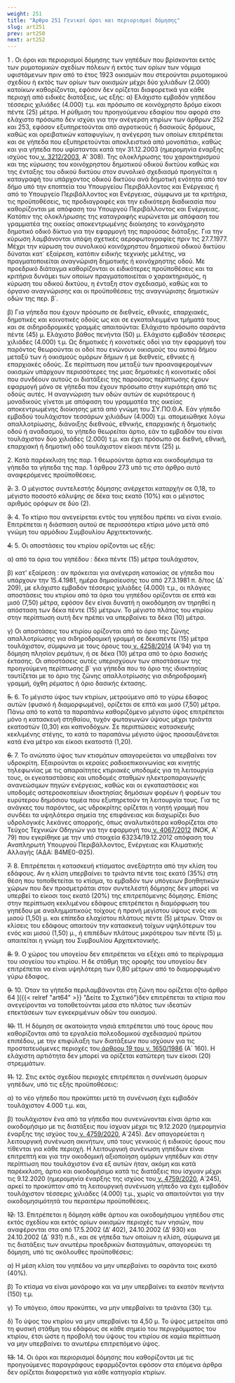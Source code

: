 ```yaml
---
weight: 251
title: "Άρθρο 251 Γενικοί όροι και περιορισμοί δόμησης"
slug: art251
prev: art250
next: art252
---
```


1 . Οι όροι και περιορισμοί δόμησης των γηπέδων που βρίσκονται εκτός των ρυμοτομικών σχεδίων πόλεων ή εκτός των ορίων των νόμιμα υφιστάμενων πριν από το έτος 1923 οικισμών που στερούνται ρυμοτομικού σχεδίου ή εκτός των ορίων των οικισμών μέχρι δύο χιλιάδων (2.000) κατοίκων καθορίζονται, εφόσον δεν ορίζεται διαφορετικά για κάθε περιοχή από ειδικές διατάξεις, ως εξής: α) Ελάχιστο εμβαδόν γηπέδου τέσσερις χιλιάδες (4.000) τ.μ. και πρόσωπο σε κοινόχρηστο δρόμο είκοσι πέντε (25) μέτρα. Η ρύθμιση του προηγούμενου εδαφίου που αφορά στο ελάχιστο πρόσωπο δεν ισχύει για την ανέγερση κτιρίων των άρθρων 252 και 253, εφόσον εξυπηρετούνται από αγροτικούς ή δασικούς δρόμους, καθώς και ορειβατικών καταφυγίων, η ανέγερση των οποίων επιτρέπεται και σε γήπεδα που εξυπηρετούνται αποκλειστικά από μονοπάτια<s>.</s>, καθώς και για γήπεδα που υφίστανται κατά την 31.12.2003 (ημερομηνία έναρξης ισχύος του<a href="https://ia37rg02wpsa01.blob.core.windows.net/fek/01/2003/20030100308.pdf" title="Δείτε το Σχετικό"> ν. 3212/2003</a>, Α' 308). Της ολοκλήρωσης του χαρακτηρισμού και της κύρωσης του κοινόχρηστου δημοτικού οδικού δικτύου καθώς και της ένταξης του οδικού δικτύου στον συνολικό σχεδιασμό προηγείται η καταγραφή του υπάρχοντος οδικού δικτύου ανά δημοτική ενότητα από τον δήμο υπό την εποπτεία του Υπουργείου Περιβάλλοντος και Ενέργειας ή από το Υπουργείο Περιβάλλοντος και Ενέργειας, σύμφωνα με τα κριτήρια, τις προϋποθέσεις, τις προδιαγραφές και την ειδικότερη διαδικασία που καθορίζονται με απόφαση του Υπουργού Περιβάλλοντος και Ενέργειας. Κατόπιν της ολοκλήρωσης της καταγραφής κυρώνεται με απόφαση του γραμματέα της οικείας αποκεντρωμένης διοίκησης το κοινόχρηστο δημοτικό οδικό δίκτυο για την εφαρμογή της παρούσας διάταξης. Για την κύρωση λαμβάνονται υπόψη σχετικές αεροφωτογραφίες πριν τις 27.7.1977. Μέχρι την κύρωση του συνολικού κοινόχρηστου δημοτικού οδικού δικτύου δύναται κατ\` εξαίρεση, κατόπιν ειδικής τεχνικής μελέτης, να πραγματοποιείται αναγνώριση δημοτικής ή κοινόχρηστης οδού. Με προεδρικό διάταγμα καθορίζονται οι ειδικότερες προϋποθέσεις και τα κριτήρια δυνάμει των οποίων πραγματοποιείται ο χαρακτηρισμός, η κύρωση του οδικού δικτύου, η ένταξη στον σχεδιασμό, καθώς και το όργανο αναγνώρισης και οι προϋποθέσεις της αναγνώρισης δημοτικών οδών της περ. β΄.

β) Για γήπεδα που έχουν πρόσωπο σε διεθνείς, εθνικές, επαρχιακές, δημοτικές και κοινοτικές οδούς ως και σε εγκαταλειμμένα τμήματά τους και σε σιδηροδρομικές γραμμές απαιτούνται: Ελάχιστο πρόσωπο σαράντα πέντε (45) μ. Ελάχιστο βάθος πενήντα (50) μ. Ελάχιστο εμβαδόν τέσσερις χιλιάδες (4.000) τ.μ. Ως δημοτικές ή κοινοτικές οδοί για την εφαρμογή του παρόντος θεωρούνται οι οδοί που ενώνουν οικισμούς του αυτού δήμου μεταξύ των ή οικισμούς ομόρων δήμων ή με διεθνείς, εθνικές ή επαρχιακές οδούς. Σε περίπτωση που μεταξύ των προαναφερομένων οικισμών υπάρχουν περισσότερες της μιας δημοτικές ή κοινοτικές οδοί που συνδέουν αυτούς οι διατάξεις της παρούσας περίπτωσης έχουν εφαρμογή μόνο σε γήπεδα που έχουν πρόσωπο στην κυριότερη από τις οδούς αυτές. Η αναγνώριση των οδών αυτών σε κυριότερους ή μοναδικούς γίνεται με απόφαση του γραμματέα της οικείας αποκεντρωμένης διοίκησης μετά από γνώμη του ΣΥ.ΠΟ.Θ.Α. Εάν γήπεδο εμβαδού τουλάχιστον τεσσάρων χιλιάδων (4.000) τ.μ. απομειώθηκε λόγω απαλλοτρίωσης, διάνοιξης διεθνούς, εθνικής, επαρχιακής ή δημοτικής οδού ή αναδασμού, το γήπεδο θεωρείται άρτιο, εάν το εμβαδόν του είναι τουλάχιστον δύο χιλιάδες (2.000) τ.μ. και έχει πρόσωπο σε διεθνή, εθνική, επαρχιακή ή δημοτική οδό τουλάχιστον είκοσι πέντε (25) μ.

2\. Κατά παρέκκλιση της παρ. 1 θεωρούνται άρτια και οικοδομήσιμα τα γήπεδα τα γήπεδα της παρ. 1 άρθρου 273 υπό τις στο άρθρο αυτό αναφερόμενες προϋποθέσεις.

<s>2.</s> 3. Ο μέγιστος συντελεστής δόμησης ανέρχεται καταρχήν σε 0,18, το μέγιστο ποσοστό κάλυψης σε δέκα τοις εκατό (10%) και ο μέγιστος αριθμός ορόφων σε δύο (2).

<s>3.</s> 4. Το κτίριο που ανεγείρεται εντός του γηπέδου πρέπει να είναι ενιαίο. Επιτρέπεται η διάσπαση αυτού σε περισσότερα κτίρια μόνο μετά από γνώμη του αρμόδιου Συμβουλίου Αρχιτεκτονικής.

<s>4.</s> 5. Οι αποστάσεις του κτιρίου ορίζονται ως εξής:

α) από τα όρια του γηπέδου : δέκα πέντε (15) μέτρα τουλάχιστον,

β) κατ’ εξαίρεση : αν πρόκειται για ανέγερση κατοικίας σε γήπεδα που υπάρχουν την 15.4.1981, ημέρα δημοσίευσης του από 27.3.1981 π. δ/τος (Δ\` 209), με ελάχιστο εμβαδόν τέσσερις χιλιάδες (4.000) τ.μ., οι πλάγιες αποστάσεις του κτιρίου από τα όρια του γηπέδου ορίζονται σε επτά και μισό (7,50) μέτρα, εφόσον δεν είναι δυνατή η οικοδόμηση αν τηρηθεί η απόσταση των δέκα πέντε (15) μέτρων. Το μέγιστο πλάτος του κτιρίου στην περίπτωση αυτή δεν πρέπει να υπερβαίνει τα δέκα (10) μέτρα.

γ) Οι αποστάσεις του κτιρίου ορίζονται από το όριο της ζώνης απαλλοτρίωσης για σιδηροδρομική γραμμή σε δεκαπέντε (15) μέτρα τουλάχιστον, σύμφωνα με τους όρους του<a href="https://ia37rg02wpsa01.blob.core.windows.net/fek/01/2014/20140100094.pdf" title="Δείτε το Σχετικό"> ν. 4258/2014</a> (Α΄94) για τη δόμηση πλησίον ρεμάτων, ή σε δέκα (10) μέτρα από το όριο δασικής έκτασης. Οι αποστάσεις αυτές υπερισχύουν των αποστάσεων της προηγούμενη περίπτωσης β΄ για γήπεδα που το όριο της ιδιοκτησίας ταυτίζεται με το όριο της ζώνης απαλλοτρίωσης για σιδηροδρομική γραμμή, όχθη ρέματος ή όριο δασικής έκτασης.

<s>5.</s> 6. Το μέγιστο ύψος των κτιρίων, μετρούμενο από το γύρω έδαφος αυτών (φυσικό ή διαμορφωμένο), ορίζεται σε επτά και μισό (7,50) μέτρα. Πάνω από το κατά τα παραπάνω καθοριζόμενο μέγιστο ύψος επιτρέπεται μόνο η κατασκευή στηθαίου, τυχόν φωταγωγών ύψους μέχρι τριάντα εκατοστών (0,30) και καπνοδόχων. Σε περιπτώσεις κατασκευής κεκλιμένης στέγης, το κατά το παραπάνω μέγιστο ύψος προσαυξάνεται κατά ένα μέτρο και είκοσι εκατοστά (1,20).

<s>6.</s> 7. Το ανώτατο ύψος των κτισμάτων απαγορεύεται να υπερβαίνει τον υδροκρίτη. Εξαιρούνται οι κεραίες ραδιοεπικοινωνίας και κινητής τηλεφωνίας με τις απαραίτητες κτιριακές υποδομές για τη λειτουργία τους, οι εγκαταστάσεις και υποδομές σταθμών ηλεκτροπαραγωγής ανανεώσιμων πηγών ενέργειας, καθώς και οι εγκαταστάσεις και υποδομές αστεροσκοπείων ιδιοκτησίας δημόσιων φορέων ή φορέων του ευρύτερου δημόσιου τομέα που εξυπηρετούν τη λειτουργία τους. Για τις ανάγκες του παρόντος, ως υδροκρίτης ορίζεται η νοητή γραμμή που συνδέει τα υψηλότερα σημεία της επιφάνειας και διαχωρίζει δυο υδρολογικές λεκάνες απορροής, όπως αναλυτικότερα καθορίζεται στο Τεύχος Τεχνικών Οδηγιών για την εφαρμογή του<a href="https://ia37rg02wpsa01.blob.core.windows.net/fek/01/2012/20120100079.pdf" title="Δείτε το Σχετικό"> ν. 4067/2012</a> (ΝΟΚ, Α\` 79) που εγκρίθηκε με την υπό στοιχεία 63234/19.12.2012 απόφαση του Αναπληρωτή Υπουργού Περιβάλλοντος, Ενέργειας και Κλιματικής Αλλαγής (ΑΔΑ: Β4ΜΕ0-Θ25).

<s>7.</s> 8. Επιτρέπεται η κατασκευή κτίσματος ανεξάρτητα από την κλίση του εδάφους. Αν η κλίση υπερβαίνει το τριάντα πέντε τοις εκατό (35%) στη θέση που τοποθετείται το κτίσμα, το εμβαδόν των υπόγειων βοηθητικών χώρων που δεν προσμετράται στον συντελεστή δόμησης δεν μπορεί να υπερβεί το είκοσι τοις εκατό (20%) της επιτρεπόμενης δόμησης. Επίσης στην περίπτωση κεκλιμένου εδάφους επιτρέπεται η διαμόρφωση του γηπέδου με αναλημματικούς τοίχους ή πρανή μεγίστου ύψους ενός και μισού (1,50) μ. και επίπεδα ελαχίστου πλάτους πέντε (5) μέτρων. Όταν οι κλίσεις του εδάφους απαιτούν την κατασκευή τοίχων υψηλότερων του ενός και μισού (1,50) μ., ή επιπέδων πλάτους μικρότερου των πέντε (5) μ. απαιτείται η γνώμη του Συμβουλίου Αρχιτεκτονικής.

<s>8.</s> 9. Ο χώρος του υπογείου δεν επιτρέπεται να εξέχει από το περίγραμμα του ισογείου του κτιρίου. Η δε στάθμη της οροφής του υπογείου δεν επιτρέπεται να είναι υψηλότερη των 0,80 μέτρων από το διαμορφωμένο γύρω έδαφος.

<s>9.</s> 10. Όταν τα γήπεδα περιλαμβάνονται στη ζώνη που ορίζεται σ[το άρθρο 64 ]({{< relref "art64" >}} "Δείτε το Σχετικό")δεν επιτρέπεται τα κτίρια που ανεγείρονται να τοποθετούνται μέσα στο πλάτος των ιδεατών επεκτάσεων των εγκεκριμένων οδών του οικισμού.

<s>10.</s> 11. Η δόμηση σε ακατοίκητα νησιά επιτρέπεται υπό τους όρους που καθορίζονται από τα εργαλεία πολεοδομικού σχεδιασμού πρώτου επιπέδου, με την επιφύλαξη των διατάξεων που ισχύουν για τις προστατευόμενες περιοχές του<a href="https://ia37rg02wpsa01.blob.core.windows.net/fek/01/1986/19860100160.pdf" title="Δείτε το Σχετικό"> άρθρου 19 του ν. 1650/1986</a> (Α\` 160). Η ελάχιστη αρτιότητα δεν μπορεί να ορίζεται κατώτερη των είκοσι (20) στρεμμάτων.

<s>11.</s> 12. Στις εκτός σχεδίου περιοχές επιτρέπεται η συνένωση όμορων γηπέδων, υπό τις εξής προϋποθέσεις:

α) το νέο γήπεδο που προκύπτει μετά τη συνένωση έχει εμβαδόν τουλάχιστον 4.000 τ.μ. και,

β) τουλάχιστον ένα από τα γήπεδα που συνενώνονται είναι άρτιο και οικοδομήσιμο με τις διατάξεις που ίσχυαν μέχρι τις 9.12.2020 (ημερομηνία έναρξης της ισχύος του<a href="https://ia37rg02wpsa01.blob.core.windows.net/fek/01/2020/20200100245.pdf" title="Δείτε το Σχετικό"> ν. 4759/2020</a>, Α΄245). Δεν απαγορεύεται η λειτουργική συνένωση ακινήτων, υπό τους γενικούς ή ειδικούς όρους που τίθενται για κάθε περιοχή. Η λειτουργική συνένωση γηπέδων είναι επιτρεπτή και για την οικοδομική αξιοποίηση ομόρων γηπέδων και στην περίπτωση που τουλάχιστον ένα εξ αυτών ήταν, ακόμη και κατά παρέκκλιση, άρτιο και οικοδομήσιμο κατά τις διατάξεις που ίσχυαν μέχρι τις 9.12.2020 (ημερομηνία έναρξης της ισχύος του<a href="https://ia37rg02wpsa01.blob.core.windows.net/fek/01/2020/20200100245.pdf" title="Δείτε το Σχετικό"> ν. 4759/2020</a>, Α΄245), αρκεί το προκύπτον από τη λειτουργική συνένωση γήπεδο να έχει εμβαδόν τουλάχιστον τέσσερις χιλιάδες (4.000) τ.μ., χωρίς να απαιτούνται για την οικοδομησιμότητά του περαιτέρω προϋποθέσεις.

<s>12.</s> 13. Επιτρέπεται η δόμηση κάθε άρτιου και οικοδομήσιμου γηπέδου στις εκτός σχεδίου και εκτός ορίων οικισμών περιοχές των νησιών, που αναφέρονται στα από 17.5.2002 (Δ’ 402), 24.10.2002 (Δ’ 930) και 24.10.2002 (Δ΄ 931) π.δ., και σε γήπεδα των οποίων η κλίση, σύμφωνα με τις διατάξεις των ανωτέρω προεδρικών διαταγμάτων, απαγορεύει τη δόμηση, υπό τις ακόλουθες προϋποθέσεις:

α) Η μέση κλίση του γηπέδου να μην υπερβαίνει το σαράντα τοις εκατό (40%).

β) Το κτίσμα να είναι μονόροφο και να μην υπερβαίνει τα εκατόν πενήντα (150) τ.μ.

γ) Το υπόγειο, όπου προκύπτει, να μην υπερβαίνει τα τριάντα (30) τ.μ.

δ) Το ύψος του κτιρίου να μην υπερβαίνει τα 4,50 μ. Το ύψος μετρείται από τη φυσική στάθμη του εδάφους σε κάθε σημείο του περιγράμματος του κτιρίου, έτσι ώστε η προβολή του ύψους του κτιρίου σε καμία περίπτωση να μην υπερβαίνει το ανωτέρω επιτρεπόμενο ύψος.

<s>13.</s> 14. Οι όροι και περιορισμοί δόμησης που καθορίζονται με τις προηγούμενες παραγράφους εφαρμόζονται εφόσον στα επόμενα άρθρα δεν ορίζεται διαφορετικά για κάθε κατηγορία κτιρίων.


